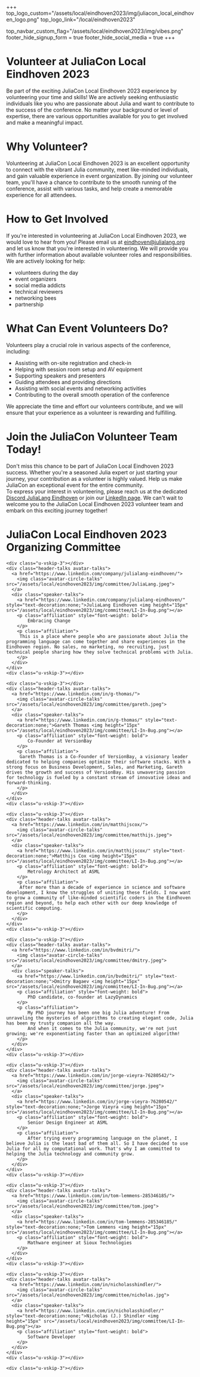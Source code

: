+++
top_logo_custom="/assets/local/eindhoven2023/img/juliacon_local_eindhoven_logo.png"
top_logo_link="/local/eindhoven2023"

top_navbar_custom_flag="/assets/local/eindhoven2023/img/vibes.png"
footer_hide_signup_form = true
footer_hide_social_media = true
+++

# Volunteer at JuliaCon Local Eindhoven 2023

Be part of the exciting JuliaCon Local Eindhoven 2023 experience by volunteering your time and skills! We are actively seeking enthusiastic individuals like you who are passionate about Julia and want to contribute to the success of the conference. No matter your background or level of expertise, there are various opportunities available for you to get involved and make a meaningful impact.

# Why Volunteer?
Volunteering at JuliaCon Local Eindhoven 2023 is an excellent opportunity to connect with the vibrant Julia community, meet like-minded individuals, and gain valuable experience in event organization. By joining our volunteer team, you'll have a chance to contribute to the smooth running of the conference, assist with various tasks, and help create a memorable experience for all attendees.

# How to Get Involved
If you're interested in volunteering at JuliaCon Local Eindhoven 2023, we would love to hear from you! Please email us at [eindhoven@julialang.org](mailto:eindhoven@julialang.org) and let us know that you're interested in volunteering. We will provide you with further information about available volunteer roles and responsibilities. We are actively looking for help:
- volunteers during the day
- event organizers
- social media addicts
- technical reviewers
- networking bees
- partnership

# What Can Event Volunteers Do?
Volunteers play a crucial role in various aspects of the conference, including:

- Assisting with on-site registration and check-in
- Helping with session room setup and AV equipment
- Supporting speakers and presenters
- Guiding attendees and providing directions
- Assisting with social events and networking activities
- Contributing to the overall smooth operation of the conference

We appreciate the time and effort our volunteers contribute, and we will ensure that your experience as a volunteer is rewarding and fulfilling.

# Join the JuliaCon Volunteer Team Today!
Don't miss this chance to be part of JuliaCon Local Eindhoven 2023 success. Whether you're a seasoned Julia expert or just starting your journey, your contribution as a volunteer is highly valued. Help us make JuliaCon an exceptional event for the entire community.\
To express your interest in volunteering, please reach us at the dedicated [Discord JuliaLang Eindhoven](https://discord.gg/hYeUhkPKfD) or join our [LinkedIn page](https://www.linkedin.com/company/julialang-eindhoven/). We can't wait to welcome you to the JuliaCon Local Eindhoven 2023 volunteer team and embark on this exciting journey together!

# JuliaCon Local Eindhoven 2023 Organizing Committee

~~~
<div class="u-vskip-3"></div>
<div class="header-talks avatar-talks">
  <a href="https://www.linkedin.com/company/julialang-eindhoven/">
    <img class="avatar-circle-talks" src="/assets/local/eindhoven2023/img/committee/JuliaLang.jpeg">
  </a>
  <div class="speaker-talks">
    <a href="https://www.linkedin.com/company/julialang-eindhoven/" style="text-decoration:none;">JuliaLang Eindhoven <img height="15px" src="/assets/local/eindhoven2023/img/committee/LI-In-Bug.png"></a>
    <p class="affiliation" style="font-weight: bold">
        Embracing Change
    </p>
    <p class="affiliation">
     This is a place where people who are passionate about Julia the programming language can come together and share experiences in the Eindhoven region. No sales, no marketing, no recruiting, just technical people sharing how they solve technical problems with Julia.
    </p>
  </div>
</div>
<div class="u-vskip-3"></div>
~~~

~~~
<div class="u-vskip-3"></div>
<div class="header-talks avatar-talks">
  <a href="https://www.linkedin.com/in/g-thomas/">
    <img class="avatar-circle-talks" src="/assets/local/eindhoven2023/img/committee/gareth.jpeg">
  </a>
  <div class="speaker-talks">
    <a href="https://www.linkedin.com/in/g-thomas/" style="text-decoration:none;">Gareth Thomas <img height="15px" src="/assets/local/eindhoven2023/img/committee/LI-In-Bug.png"></a>
    <p class="affiliation" style="font-weight: bold">
        Co-Founder at VersionBay
    </p>
    <p class="affiliation">
     Gareth Thomas is a Co-Founder of VersionBay, a visionary leader dedicated to helping companies optimize their software stacks. With a strong focus on Business Development, Sales, and Marketing, Gareth drives the growth and success of VersionBay. His unwavering passion for technology is fueled by a constant stream of innovative ideas and forward-thinking. 
    </p>
  </div>
</div>
<div class="u-vskip-3"></div>
~~~

~~~
<div class="u-vskip-3"></div>
<div class="header-talks avatar-talks">
  <a href="https://www.linkedin.com/in/matthijscox/">
    <img class="avatar-circle-talks" src="/assets/local/eindhoven2023/img/committee/matthijs.jpeg">
  </a>
  <div class="speaker-talks">
    <a href="https://www.linkedin.com/in/matthijscox/" style="text-decoration:none;">Matthijs Cox <img height="15px" src="/assets/local/eindhoven2023/img/committee/LI-In-Bug.png"></a>
    <p class="affiliation" style="font-weight: bold">
        Metrology Architect at ASML
    </p>
    <p class="affiliation">
     After more than a decade of experience in science and software development, I know the struggles of uniting these fields. I now want to grow a community of like-minded scientific coders in the Eindhoven region and beyond, to help each other with our deep knowledge of scientific computing.
    </p>
  </div>
</div>
<div class="u-vskip-3"></div>
~~~

~~~
<div class="u-vskip-3"></div>
<div class="header-talks avatar-talks">
  <a href="https://www.linkedin.com/in/bvdmitri/">
    <img class="avatar-circle-talks" src="/assets/local/eindhoven2023/img/committee/dmitry.jpeg">
  </a>
  <div class="speaker-talks">
    <a href="https://www.linkedin.com/in/bvdmitri/" style="text-decoration:none;">Dmitry Bagaev <img height="15px" src="/assets/local/eindhoven2023/img/committee/LI-In-Bug.png"></a>
    <p class="affiliation" style="font-weight: bold">
        PhD candidate, co-founder at LazyDynamics
    </p>
    <p class="affiliation">
        My PhD journey has been one big Julia adventure! From unraveling the mysteries of algorithms to creating elegant code, Julia has been my trusty companion all the way.
        And when it comes to the Julia community, we're not just growing; we're exponentiating faster than an optimized algorithm!
    </p>
  </div>
</div>
<div class="u-vskip-3"></div>
~~~

~~~
<div class="u-vskip-3"></div>
<div class="header-talks avatar-talks">
  <a href="https://www.linkedin.com/in/jorge-vieyra-76280542/">
    <img class="avatar-circle-talks" src="/assets/local/eindhoven2023/img/committee/jorge.jpeg">
  </a>
  <div class="speaker-talks">
    <a href="https://www.linkedin.com/in/jorge-vieyra-76280542/" style="text-decoration:none;">Jorge Vieyra <img height="15px" src="/assets/local/eindhoven2023/img/committee/LI-In-Bug.png"></a>
    <p class="affiliation" style="font-weight: bold">
        Senior Design Engineer at ASML
    </p>
    <p class="affiliation">
        After trying every programming language on the planet, I believe Julia is the least bad of them all. So I have decided to use Julia for all my computational work. That's why I am committed to helping the Julia technology and community grow.
    </p>
  </div>
</div>
<div class="u-vskip-3"></div>
~~~

~~~
<div class="u-vskip-3"></div>
<div class="header-talks avatar-talks">
  <a href="https://www.linkedin.com/in/tom-lemmens-285346185/">
    <img class="avatar-circle-talks" src="/assets/local/eindhoven2023/img/committee/tom.jpeg">
  </a>
  <div class="speaker-talks">
    <a href="https://www.linkedin.com/in/tom-lemmens-285346185/" style="text-decoration:none;">Tom Lemmens <img height="15px" src="/assets/local/eindhoven2023/img/committee/LI-In-Bug.png"></a>
    <p class="affiliation" style="font-weight: bold">
        Mathware engineer at Sioux Technologies
    </p>
  </div>
</div>
<div class="u-vskip-3"></div>
~~~

~~~
<div class="u-vskip-3"></div>
<div class="header-talks avatar-talks">
  <a href="https://www.linkedin.com/in/nicholasshindler/">
    <img class="avatar-circle-talks" src="/assets/local/eindhoven2023/img/committee/nicholas.jpg">
  </a>
  <div class="speaker-talks">
    <a href="https://www.linkedin.com/in/nicholasshindler/" style="text-decoration:none;">Nicholas (J.) Shindler <img height="15px" src="/assets/local/eindhoven2023/img/committee/LI-In-Bug.png"></a>
    <p class="affiliation" style="font-weight: bold">
        Software Developer
    </p>
  </div>
</div>
<div class="u-vskip-3"></div>
~~~

~~~
<div class="u-vskip-3"></div>
~~~